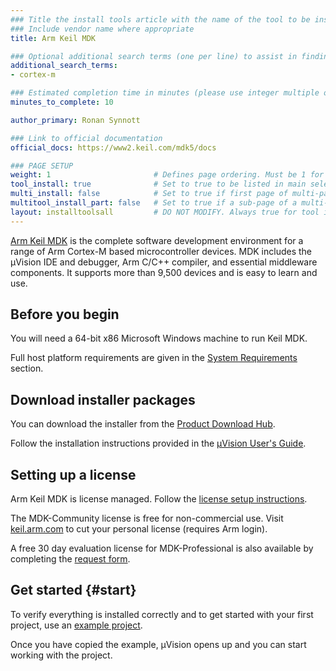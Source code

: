 ```yaml
---
### Title the install tools article with the name of the tool to be installed
### Include vendor name where appropriate
title: Arm Keil MDK

### Optional additional search terms (one per line) to assist in finding the article
additional_search_terms:
- cortex-m

### Estimated completion time in minutes (please use integer multiple of 5)
minutes_to_complete: 10

author_primary: Ronan Synnott

### Link to official documentation
official_docs: https://www2.keil.com/mdk5/docs

### PAGE SETUP
weight: 1                       # Defines page ordering. Must be 1 for first (or only) page.
tool_install: true              # Set to true to be listed in main selection page, else false
multi_install: false            # Set to true if first page of multi-page article, else false
multitool_install_part: false   # Set to true if a sub-page of a multi-page article, else false
layout: installtoolsall         # DO NOT MODIFY. Always true for tool install articles
---
```

[Arm Keil MDK](https://developer.arm.com/Tools%20and%20Software/Keil%20MDK) is the complete software development environment for a range of Arm Cortex-M based microcontroller devices. MDK includes the µVision IDE and debugger, Arm C/C++ compiler, and essential middleware components. It supports more than 9,500 devices and is easy to learn and use.

## Before you begin

You will need a 64-bit x86 Microsoft Windows machine to run Keil MDK.

Full host platform requirements are given in the [System Requirements](https://developer.arm.com/Tools%20and%20Software/Keil%20MDK#Editions) section.

## Download installer packages

You can download the installer from the [Product Download Hub](https://developer.arm.com/downloads/view/MDK000).

Follow the installation instructions provided in the [µVision User's Guide](https://developer.arm.com/documentation/101407/latest/About-uVision/Installation).

## Setting up a license

Arm Keil MDK is license managed. Follow the [license setup instructions](https://developer.arm.com/documentation/101454/latest/License-Management).

The MDK-Community license is free for non-commercial use. Visit [keil.arm.com](https://keil.arm.com/mdk-community) to cut your personal license (requires Arm login).

A free 30 day evaluation license for MDK-Professional is also available by completing the [request form](https://www.keil.com/MDKEvaluationRequest/).

## Get started {#start}

To verify everything is installed correctly and to get started with your first project, use an [example project](https://developer.arm.com/documentation/101407/latest/Example-Programs).

Once you have copied the example, µVision opens up and you can start working with the project.
